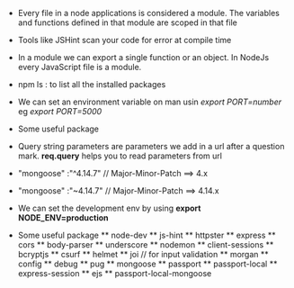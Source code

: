 <!--
# **************************************************************************** #
#                                                                              #
#                                                         :::      ::::::::    #
#    node.md                                            :+:      :+:    :+:    #
#                                                     +:+ +:+         +:+      #
#    By: ahoussei <marvin@42.fr>                    +#+  +:+       +#+         #
#                                                 +#+#+#+#+#+   +#+            #
#    Created: 2018/12/31 23:19:40 by ahoussei          #+#    #+#              #
#    Updated: 2018/12/31 23:19:45 by ahoussei         ###   ########.fr        #
#                                                                              #
# **************************************************************************** #
-->

- Every file in a node applications is considered a module. The variables and functions defined in that module are scoped in that file

- Tools like JSHint scan your code for error at compile time
- In a module we can export a single function or an object. In NodeJs every JavaScript file is a module.

- npm ls : to list all the installed packages

- We can set an environment variable on man usin _export PORT=number_ eg _export PORT=5000_

- Some useful package

- Query string parameters are parameters we add in a url after a question mark. **req.query** helps you to read parameters from url

- "mongoose" :"^4.14.7" // Major-Minor-Patch ==> 4.x
- "mongoose" :"~4.14.7" // Major-Minor-Patch ==> 4.14.x

- We can set the development env by using **export NODE_ENV=production**

* Some useful package
  ** node-dev
  ** js-hint
  ** httpster
  ** express
  ** cors
  ** body-parser
  ** underscore
  ** nodemon
  ** client-sessions
  ** bcryptjs
  ** csurf
  ** helmet
  ** joi // for input validation
  ** morgan
  ** config
  ** debug
  ** pug
  ** mongoose
  ** passport
  ** passport-local
  ** express-session
  ** ejs
  \*\* passport-local-mongoose
